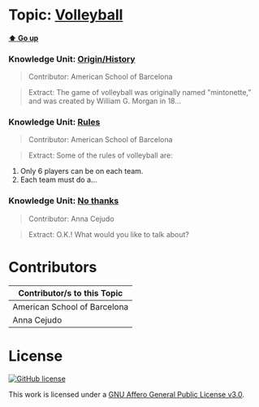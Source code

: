# Topic: [Volleyball](../topics/volleyball.md) 
#### [:arrow_up: Go up](../README.md)

### Knowledge Unit: [Origin/History ](../knowledge_units/volleyball/originhistory.md)

> Contributor: American School of Barcelona

> Extract: The game of volleyball was originally named &quot;mintonette,” and was created by William G. Morgan in 18...


### Knowledge Unit: [Rules ](../knowledge_units/volleyball/rules.md)

> Contributor: American School of Barcelona

> Extract: Some of the rules of volleyball are:

1) Only 6 players can be on each team. 
2) Each team must do a...


### Knowledge Unit: [No thanks ](../knowledge_units/volleyball/no-thanks.md)

> Contributor: Anna Cejudo

> Extract: O.K.! What would you like to talk about?


# Contributors

| Contributor/s to this Topic |
| - |  
| American School of Barcelona |  
| Anna Cejudo |    


# License
[![GitHub license](https://img.shields.io/github/license/inbrainz/cerebro)](https://github.com/inbrainz/cerebro/blob/master/LICENSE)

This work is licensed under a [GNU Affero General Public License v3.0](https://www.gnu.org/licenses/agpl-3.0.txt).